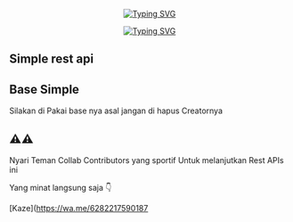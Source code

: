 <p align="center">
    <a href="https://github.com/KazeDevID">
        <img
            src="https://readme-typing-svg.herokuapp.com?size=30&width=1000&lines=SenyaAPIs"
            alt="Typing SVG"
        />
    </a>
</p>

<p align="center">
    <a href="https://github.com/KazeDevID">
        <img
            src="https://readme-typing-svg.herokuapp.com?size=25&width=300&lines=KazeDevID"
            alt="Typing SVG"
        />
    </a>
</p>

## Simple rest api 

## Base Simple

Silakan di Pakai base nya asal jangan di hapus 
Creatornya

## ⚠️⚠️
Nyari Teman Collab Contributors yang sportif
Untuk melanjutkan Rest APIs ini

Yang minat langsung saja 👇

[Kaze](https://wa.me/6282217590187

